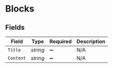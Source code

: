 # Blocks


## Fields

| Field              | Type               | Required           | Description        |
| ------------------ | ------------------ | ------------------ | ------------------ |
| `Title`            | *string*           | :heavy_minus_sign: | N/A                |
| `Content`          | *string*           | :heavy_minus_sign: | N/A                |